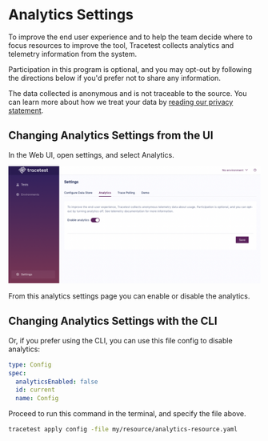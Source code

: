 # Analytics Settings

To improve the end user experience and to help the team decide where to focus resources to improve the tool, Tracetest collects analytics and telemetry information from the system.

Participation in this program is optional, and you may opt-out by following the directions below if you'd prefer not to share any information.

The data collected is anonymous and is not traceable to the source. You can learn more about how we treat your data by [reading our privacy statement](https://kubeshop.io/privacy).

## Changing Analytics Settings from the UI

In the Web UI, open settings, and select Analytics.

![Analytics Settings](./img/analytics-settings.png)

From this analytics settings page you can enable or disable the analytics.

## Changing Analytics Settings with the CLI

Or, if you prefer using the CLI, you can use this file config to disable analytics:

```yaml
type: Config
spec:
  analyticsEnabled: false
  id: current
  name: Config
```

Proceed to run this command in the terminal, and specify the file above.

```bash
tracetest apply config -file my/resource/analytics-resource.yaml
```

